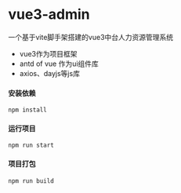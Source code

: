 # vue3-admin

一个基于vite脚手架搭建的vue3中台人力资源管理系统

* vue3作为项目框架
* antd of vue 作为ui组件库
* axios、dayjs等js库



#### 安装依赖

```
npm install
```

#### 运行项目

```
npm run start
```

#### 项目打包

```
npm run build
```

